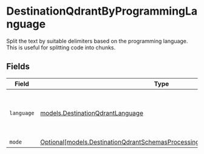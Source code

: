 # DestinationQdrantByProgrammingLanguage

Split the text by suitable delimiters based on the programming language. This is useful for splitting code into chunks.


## Fields

| Field                                                                                                                                                          | Type                                                                                                                                                           | Required                                                                                                                                                       | Description                                                                                                                                                    |
| -------------------------------------------------------------------------------------------------------------------------------------------------------------- | -------------------------------------------------------------------------------------------------------------------------------------------------------------- | -------------------------------------------------------------------------------------------------------------------------------------------------------------- | -------------------------------------------------------------------------------------------------------------------------------------------------------------- |
| `language`                                                                                                                                                     | [models.DestinationQdrantLanguage](../models/destinationqdrantlanguage.md)                                                                                     | :heavy_check_mark:                                                                                                                                             | Split code in suitable places based on the programming language                                                                                                |
| `mode`                                                                                                                                                         | [Optional[models.DestinationQdrantSchemasProcessingTextSplitterTextSplitterMode]](../models/destinationqdrantschemasprocessingtextsplittertextsplittermode.md) | :heavy_minus_sign:                                                                                                                                             | N/A                                                                                                                                                            |